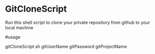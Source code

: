 # GitCloneScript
Run this shell script to clone your private repository from github to your local machine

#usage

gitCloneScript.sh gitUserName gitPassword gitProjectName
